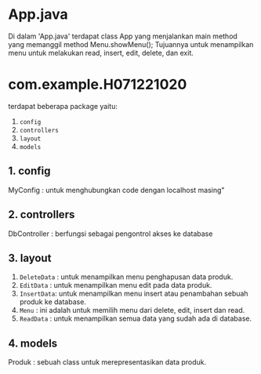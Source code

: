 # App.java
Di dalam 'App.java' terdapat class App yang menjalankan main method yang memanggil method Menu.showMenu(); Tujuannya untuk menampilkan menu untuk melakukan read, insert, edit, delete, dan exit.

# com.example.H071221020
terdapat beberapa package yaitu:
1. `config`
2. `controllers`
3. `layout`
4. `models`

## 1. config
MyConfig : untuk menghubungkan code dengan localhost masing"

## 2. controllers
DbController : berfungsi sebagai pengontrol akses ke database

## 3. layout
1. `DeleteData` : untuk menampilkan menu penghapusan data produk.
2. `EditData` : untuk menampilkan menu edit pada data produk.
3. `InsertData`: untuk menampilkan menu insert atau penambahan sebuah produk ke database.
4. `Menu` : ini adalah untuk memilih menu dari delete, edit, insert dan read.
5. `ReadData` : untuk menampilkan semua data yang sudah ada di database.

## 4. models
Produk : sebuah class untuk merepresentasikan data produk.
